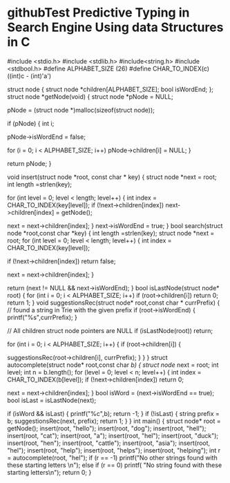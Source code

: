 # githubTest Predictive Typing in Search Engine Using data Structures in C
#include <stdio.h>
#include <stdlib.h>
#include<string.h>
#include <stdbool.h>
#define ALPHABET_SIZE (26)
#define CHAR_TO_INDEX(c) ((int)c - (int)'a')

struct node
{
struct node *children[ALPHABET_SIZE];
bool isWordEnd;
};
struct node *getNode(void)
{
  struct node *pNode = NULL;

pNode = (struct node *)malloc(sizeof(struct node));

if (pNode)
{
int i;

pNode->isWordEnd = false;

for (i = 0; i < ALPHABET_SIZE; i++)
pNode->children[i] = NULL;
}

return pNode;
}

void insert(struct node *root, const char * key)
{
struct node *next = root;
int length =strlen(key);

for (int level = 0; level < length; level++)
{
int index = CHAR_TO_INDEX(key[level]);
if (!next->children[index])
next->children[index] = getNode();

next = next->children[index];
}
next->isWordEnd = true;
}
bool search(struct node *root,const char *key)
{
int length =strlen(key);
struct node *next = root;
for (int level = 0; level < length; level++)
{
int index = CHAR_TO_INDEX(key[level]);

if (!next->children[index])
return false;

next = next->children[index];
}

return (next != NULL && next->isWordEnd);
}
bool isLastNode(struct node* root)
{
for (int i = 0; i < ALPHABET_SIZE; i++)
if (root->children[i])
return 0;
return 1;
}
void suggestionsRec(struct node* root,const char * currPrefix)
{
// found a string in Trie with the given prefix
if (root->isWordEnd)
{
printf("%s",currPrefix);
}

// All children struct node pointers are NULL
if (isLastNode(root))
return;

for (int i = 0; i < ALPHABET_SIZE; i++)
{
if (root->children[i])
{

suggestionsRec(root->children[i], currPrefix);
}
}
}
 struct autocomplete(struct node* root,const char *b)
{
struct node* next = root;
int level;
int n = b.length();
for (level = 0; level < n; level++)
{
int index = CHAR_TO_INDEX(b[level]);
if (!next->children[index])
return 0;

next = next->children[index];
}
bool isWord = (next->isWordEnd == true);
bool isLast = isLastNode(next);

if (isWord && isLast)
{
   printf("%c",b);
return -1;
}
if (!isLast)
{
string prefix = b;
suggestionsRec(next, prefix);
return 1;
}
}
int main()
{
struct node* root = getNode();
insert(root, "hello");
insert(root, "dog");
insert(root, "hell");
insert(root, "cat");
insert(root, "a");
insert(root, "hel");
insert(root, "duck");
insert(root, "hen");
insert(root, "cattle");
insert(root, "asia");
insert(root, "hel");
insert(root, "help");
insert(root, "helps");
insert(root, "helping");
int r = autocomplete(root, "hel");
if (r == -1)
printf("No other strings found with these starting letters \n");
else if (r == 0)
printf( "No string found with these starting letters\n");
return 0;
}
